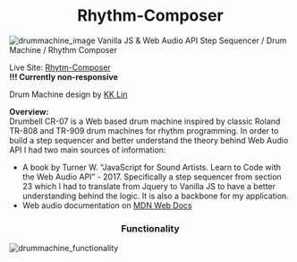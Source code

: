 <h1 align="center">Rhythm-Composer</h1>

![drummachine_image](https://user-images.githubusercontent.com/73338612/158142050-8225f934-3920-430a-97a8-ebf7a97df686.png)
Vanilla JS &amp; Web Audio API Step Sequencer / Drum Machine / Rhythm Composer

Live Site:
[Rhytm-Composer](https://rhythm-composer.netlify.app/)    
**!!! Currently non-responsive**

Drum Machine design by [KK Lin](https://kklin.me/)

**Overview:** \
Drumbell CR-07 is a Web based drum machine inspired by classic Roland TR-808 and TR-909 drum machines for rhythm programming.
In order to build a step sequencer and better understand the theory behind Web Audio API I had two main sources of information:
  * A book by Turner W.  “JavaScript for Sound Artists. Learn to Code with the Web Audio API” - 2017. 
Specifically a step sequencer from section 23 which I had to translate from Jquery to Vanilla JS to have a better understanding behind the logic. 
It is also a backbone for my application.
  * Web audio documentation on [MDN Web Docs](https://developer.mozilla.org/en-US/docs/Web/API/Web_Audio_API) 

<h3 align="center">Functionality</h3>

![drummachine_functionality](https://user-images.githubusercontent.com/73338612/158142100-ec152f89-98b7-4127-beb6-86cf81b150c5.png)
